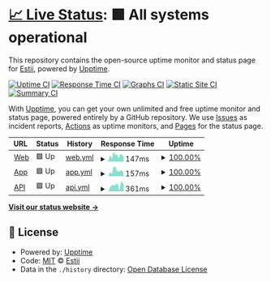 # [📈 Live Status](https://status.estii.com): <!--live status--> **🟩 All systems operational**

This repository contains the open-source uptime monitor and status page for [Estii](https://www.estii.com), powered by [Upptime](https://github.com/upptime/upptime).

[![Uptime CI](https://github.com/estiimate/upptime/workflows/Uptime%20CI/badge.svg)](https://github.com/estiimate/upptime/actions?query=workflow%3A%22Uptime+CI%22)
[![Response Time CI](https://github.com/estiimate/upptime/workflows/Response%20Time%20CI/badge.svg)](https://github.com/estiimate/upptime/actions?query=workflow%3A%22Response+Time+CI%22)
[![Graphs CI](https://github.com/estiimate/upptime/workflows/Graphs%20CI/badge.svg)](https://github.com/estiimate/upptime/actions?query=workflow%3A%22Graphs+CI%22)
[![Static Site CI](https://github.com/estiimate/upptime/workflows/Static%20Site%20CI/badge.svg)](https://github.com/estiimate/upptime/actions?query=workflow%3A%22Static+Site+CI%22)
[![Summary CI](https://github.com/estiimate/upptime/workflows/Summary%20CI/badge.svg)](https://github.com/estiimate/upptime/actions?query=workflow%3A%22Summary+CI%22)

With [Upptime](https://upptime.js.org), you can get your own unlimited and free uptime monitor and status page, powered entirely by a GitHub repository. We use [Issues](https://github.com/estiimate/upptime/issues) as incident reports, [Actions](https://github.com/estiimate/upptime/actions) as uptime monitors, and [Pages](https://status.estii.com) for the status page.

<!--start: status pages-->
<!-- This summary is generated by Upptime (https://github.com/upptime/upptime) -->
<!-- Do not edit this manually, your changes will be overwritten -->
<!-- prettier-ignore -->
| URL | Status | History | Response Time | Uptime |
| --- | ------ | ------- | ------------- | ------ |
| <img alt="" src="https://icons.duckduckgo.com/ip3/estii.com.ico" height="13"> [Web](https://estii.com) | 🟩 Up | [web.yml](https://github.com/estii/upptime/commits/HEAD/history/web.yml) | <details><summary><img alt="Response time graph" src="./graphs/web/response-time-week.png" height="20"> 147ms</summary><br><a href="https://status.estii.com/history/web"><img alt="Response time 148" src="https://img.shields.io/endpoint?url=https%3A%2F%2Fraw.githubusercontent.com%2Festii%2Fupptime%2FHEAD%2Fapi%2Fweb%2Fresponse-time.json"></a><br><a href="https://status.estii.com/history/web"><img alt="24-hour response time 145" src="https://img.shields.io/endpoint?url=https%3A%2F%2Fraw.githubusercontent.com%2Festii%2Fupptime%2FHEAD%2Fapi%2Fweb%2Fresponse-time-day.json"></a><br><a href="https://status.estii.com/history/web"><img alt="7-day response time 147" src="https://img.shields.io/endpoint?url=https%3A%2F%2Fraw.githubusercontent.com%2Festii%2Fupptime%2FHEAD%2Fapi%2Fweb%2Fresponse-time-week.json"></a><br><a href="https://status.estii.com/history/web"><img alt="30-day response time 168" src="https://img.shields.io/endpoint?url=https%3A%2F%2Fraw.githubusercontent.com%2Festii%2Fupptime%2FHEAD%2Fapi%2Fweb%2Fresponse-time-month.json"></a><br><a href="https://status.estii.com/history/web"><img alt="1-year response time 147" src="https://img.shields.io/endpoint?url=https%3A%2F%2Fraw.githubusercontent.com%2Festii%2Fupptime%2FHEAD%2Fapi%2Fweb%2Fresponse-time-year.json"></a></details> | <details><summary><a href="https://status.estii.com/history/web">100.00%</a></summary><a href="https://status.estii.com/history/web"><img alt="All-time uptime 99.67%" src="https://img.shields.io/endpoint?url=https%3A%2F%2Fraw.githubusercontent.com%2Festii%2Fupptime%2FHEAD%2Fapi%2Fweb%2Fuptime.json"></a><br><a href="https://status.estii.com/history/web"><img alt="24-hour uptime 100.00%" src="https://img.shields.io/endpoint?url=https%3A%2F%2Fraw.githubusercontent.com%2Festii%2Fupptime%2FHEAD%2Fapi%2Fweb%2Fuptime-day.json"></a><br><a href="https://status.estii.com/history/web"><img alt="7-day uptime 100.00%" src="https://img.shields.io/endpoint?url=https%3A%2F%2Fraw.githubusercontent.com%2Festii%2Fupptime%2FHEAD%2Fapi%2Fweb%2Fuptime-week.json"></a><br><a href="https://status.estii.com/history/web"><img alt="30-day uptime 100.00%" src="https://img.shields.io/endpoint?url=https%3A%2F%2Fraw.githubusercontent.com%2Festii%2Fupptime%2FHEAD%2Fapi%2Fweb%2Fuptime-month.json"></a><br><a href="https://status.estii.com/history/web"><img alt="1-year uptime 100.00%" src="https://img.shields.io/endpoint?url=https%3A%2F%2Fraw.githubusercontent.com%2Festii%2Fupptime%2FHEAD%2Fapi%2Fweb%2Fuptime-year.json"></a></details>
| <img alt="" src="https://icons.duckduckgo.com/ip3/app.estii.com.ico" height="13"> [App](https://app.estii.com) | 🟩 Up | [app.yml](https://github.com/estii/upptime/commits/HEAD/history/app.yml) | <details><summary><img alt="Response time graph" src="./graphs/app/response-time-week.png" height="20"> 157ms</summary><br><a href="https://status.estii.com/history/app"><img alt="Response time 154" src="https://img.shields.io/endpoint?url=https%3A%2F%2Fraw.githubusercontent.com%2Festii%2Fupptime%2FHEAD%2Fapi%2Fapp%2Fresponse-time.json"></a><br><a href="https://status.estii.com/history/app"><img alt="24-hour response time 124" src="https://img.shields.io/endpoint?url=https%3A%2F%2Fraw.githubusercontent.com%2Festii%2Fupptime%2FHEAD%2Fapi%2Fapp%2Fresponse-time-day.json"></a><br><a href="https://status.estii.com/history/app"><img alt="7-day response time 157" src="https://img.shields.io/endpoint?url=https%3A%2F%2Fraw.githubusercontent.com%2Festii%2Fupptime%2FHEAD%2Fapi%2Fapp%2Fresponse-time-week.json"></a><br><a href="https://status.estii.com/history/app"><img alt="30-day response time 158" src="https://img.shields.io/endpoint?url=https%3A%2F%2Fraw.githubusercontent.com%2Festii%2Fupptime%2FHEAD%2Fapi%2Fapp%2Fresponse-time-month.json"></a><br><a href="https://status.estii.com/history/app"><img alt="1-year response time 158" src="https://img.shields.io/endpoint?url=https%3A%2F%2Fraw.githubusercontent.com%2Festii%2Fupptime%2FHEAD%2Fapi%2Fapp%2Fresponse-time-year.json"></a></details> | <details><summary><a href="https://status.estii.com/history/app">100.00%</a></summary><a href="https://status.estii.com/history/app"><img alt="All-time uptime 100.00%" src="https://img.shields.io/endpoint?url=https%3A%2F%2Fraw.githubusercontent.com%2Festii%2Fupptime%2FHEAD%2Fapi%2Fapp%2Fuptime.json"></a><br><a href="https://status.estii.com/history/app"><img alt="24-hour uptime 100.00%" src="https://img.shields.io/endpoint?url=https%3A%2F%2Fraw.githubusercontent.com%2Festii%2Fupptime%2FHEAD%2Fapi%2Fapp%2Fuptime-day.json"></a><br><a href="https://status.estii.com/history/app"><img alt="7-day uptime 100.00%" src="https://img.shields.io/endpoint?url=https%3A%2F%2Fraw.githubusercontent.com%2Festii%2Fupptime%2FHEAD%2Fapi%2Fapp%2Fuptime-week.json"></a><br><a href="https://status.estii.com/history/app"><img alt="30-day uptime 100.00%" src="https://img.shields.io/endpoint?url=https%3A%2F%2Fraw.githubusercontent.com%2Festii%2Fupptime%2FHEAD%2Fapi%2Fapp%2Fuptime-month.json"></a><br><a href="https://status.estii.com/history/app"><img alt="1-year uptime 100.00%" src="https://img.shields.io/endpoint?url=https%3A%2F%2Fraw.githubusercontent.com%2Festii%2Fupptime%2FHEAD%2Fapi%2Fapp%2Fuptime-year.json"></a></details>
| <img alt="" src="https://icons.duckduckgo.com/ip3/api.estii.com.ico" height="13"> [API](https://api.estii.com) | 🟩 Up | [api.yml](https://github.com/estii/upptime/commits/HEAD/history/api.yml) | <details><summary><img alt="Response time graph" src="./graphs/api/response-time-week.png" height="20"> 361ms</summary><br><a href="https://status.estii.com/history/api"><img alt="Response time 378" src="https://img.shields.io/endpoint?url=https%3A%2F%2Fraw.githubusercontent.com%2Festii%2Fupptime%2FHEAD%2Fapi%2Fapi%2Fresponse-time.json"></a><br><a href="https://status.estii.com/history/api"><img alt="24-hour response time 392" src="https://img.shields.io/endpoint?url=https%3A%2F%2Fraw.githubusercontent.com%2Festii%2Fupptime%2FHEAD%2Fapi%2Fapi%2Fresponse-time-day.json"></a><br><a href="https://status.estii.com/history/api"><img alt="7-day response time 361" src="https://img.shields.io/endpoint?url=https%3A%2F%2Fraw.githubusercontent.com%2Festii%2Fupptime%2FHEAD%2Fapi%2Fapi%2Fresponse-time-week.json"></a><br><a href="https://status.estii.com/history/api"><img alt="30-day response time 319" src="https://img.shields.io/endpoint?url=https%3A%2F%2Fraw.githubusercontent.com%2Festii%2Fupptime%2FHEAD%2Fapi%2Fapi%2Fresponse-time-month.json"></a><br><a href="https://status.estii.com/history/api"><img alt="1-year response time 377" src="https://img.shields.io/endpoint?url=https%3A%2F%2Fraw.githubusercontent.com%2Festii%2Fupptime%2FHEAD%2Fapi%2Fapi%2Fresponse-time-year.json"></a></details> | <details><summary><a href="https://status.estii.com/history/api">100.00%</a></summary><a href="https://status.estii.com/history/api"><img alt="All-time uptime 100.00%" src="https://img.shields.io/endpoint?url=https%3A%2F%2Fraw.githubusercontent.com%2Festii%2Fupptime%2FHEAD%2Fapi%2Fapi%2Fuptime.json"></a><br><a href="https://status.estii.com/history/api"><img alt="24-hour uptime 100.00%" src="https://img.shields.io/endpoint?url=https%3A%2F%2Fraw.githubusercontent.com%2Festii%2Fupptime%2FHEAD%2Fapi%2Fapi%2Fuptime-day.json"></a><br><a href="https://status.estii.com/history/api"><img alt="7-day uptime 100.00%" src="https://img.shields.io/endpoint?url=https%3A%2F%2Fraw.githubusercontent.com%2Festii%2Fupptime%2FHEAD%2Fapi%2Fapi%2Fuptime-week.json"></a><br><a href="https://status.estii.com/history/api"><img alt="30-day uptime 100.00%" src="https://img.shields.io/endpoint?url=https%3A%2F%2Fraw.githubusercontent.com%2Festii%2Fupptime%2FHEAD%2Fapi%2Fapi%2Fuptime-month.json"></a><br><a href="https://status.estii.com/history/api"><img alt="1-year uptime 100.00%" src="https://img.shields.io/endpoint?url=https%3A%2F%2Fraw.githubusercontent.com%2Festii%2Fupptime%2FHEAD%2Fapi%2Fapi%2Fuptime-year.json"></a></details>

<!--end: status pages-->

[**Visit our status website →**](https://status.estii.com)

## 📄 License

- Powered by: [Upptime](https://github.com/upptime/upptime)
- Code: [MIT](./LICENSE) © [Estii](https://www.estii.com)
- Data in the `./history` directory: [Open Database License](https://opendatacommons.org/licenses/odbl/1-0/)
